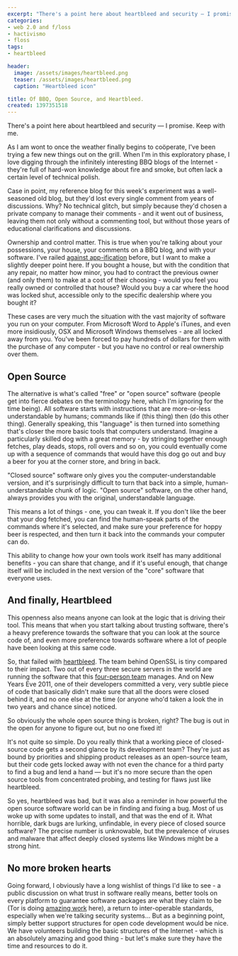 ```yaml
---
excerpt: "There's a point here about heartbleed and security — I promise."
categories:
- web 2.0 and f/loss
- hactivismo
- floss
tags:
- heartbleed

header:
  image: /assets/images/heartbleed.png
  teaser: /assets/images/heartbleed.png
  caption: "Heartbleed icon"

title: Of BBQ, Open Source, and Heartbleed.
created: 1397351518
---
```

There's a point here about heartbleed and security — I promise. Keep with me.

As I am wont to once the weather finally begins to coöperate, I've been trying a few new things out on the grill.  When I'm in this exploratory phase, I love digging through the infinitely interesting BBQ blogs of the Internet - they're full of hard-won knowledge about fire and smoke, but often lack a certain level of technical polish.

Case in point, my reference blog for this week's experiment was a well-seasoned old blog, but they'd lost every single comment from years of discussions. Why?  No technical glitch, but simply because they'd chosen a private company to manage their comments - and it went out of business, leaving them not only without a commenting tool, but without those years of educational clarifications and discussions.

Ownership and control matter.  This is true when you're talking about your possessions, your house, your comments on a BBQ blog, and with your software. I've railed <a href="//joncamfield.com/blog/2012/01/against_appification">against app-ification</a> before, but I want to make a slightly deeper point here.  If you bought a house, but with the condition that any repair, no matter how minor, you had to contract the previous owner (and only them) to make at a cost of their choosing - would you feel you really owned or controlled that house?  Would you buy a car where the hood was locked shut, accessible only to the specific dealership where you bought it?

These cases are very much the situation with the vast majority of software you run on your computer.  From Microsoft Word to Apple's iTunes, and even more insidiously, OSX and Microsoft Windows themselves - are all locked away from you.  You've been forced to pay hundreds of dollars for them with the purchase of any computer - but you have no control or real ownership over them.

<h2>Open Source</h2>
The alternative is what's called "free" or "open source" software (people get into fierce debates on the terminology here, which I'm ignoring for the time being).  All software starts with instructions that are more-or-less understandable by humans; commands like if (this thing) then (do this other thing).  Generally speaking, this "language" is then turned into something that's closer the more basic tools that computers understand. Imagine a particularly skilled dog with a great memory - by stringing together enough fetches, play deads, stops, roll overs and so on, you could eventually come up with a sequence of commands that would have this dog go out and buy a beer for you at the corner store, and bring in back.

"Closed source" software only gives you the computer-understandable version, and it's surprisingly difficult to turn that back into a simple, human-understandable chunk of logic.  "Open source" software, on the other hand, always provides you with the original, understandable language.

This means a lot of things - one, you can tweak it.  If you don't like the beer that your dog fetched, you can find the human-speak parts of the commands where it's selected, and make sure your preference for hoppy beer is respected, and then turn it back into the commands your computer can do.

This ability to change how your own tools work itself has many additional benefits - you can share that change, and if it's useful enough, that change itself will be included in the next version of the "core" software that everyone uses.

<h2>And finally, Heartbleed</h2>
This openness also means anyone can look at the logic that is driving their tool.  This means that when you start talking about trusting software, there's a heavy preference towards the software that you can look at the source code of, and even more preference towards software where a lot of people have been looking at this same code.

So, that failed with <a href="http://heartbleed.com/">heartbleed</a>.  The team behind OpenSSL is tiny compared to their impact.  Two out of every three secure servers in the world are running the software that this <a href="https://www.openssl.org/about/">four-person team</a> manages.  And on New Years Eve 2011, one of their developers committed a very, very subtle piece of code that basically didn't make sure that all the doors were closed behind it, and no one else at the time (or anyone who'd taken a look the in two years and chance since) noticed.

So obviously the whole open source thing is broken, right?  The bug is out in the open for anyone to figure out, but no one fixed it!

It's not quite so simple.  Do you really think that a working piece of closed-source code gets a second glance by its development team?  They're just as bound by priorities and shipping product releases as an open-source team, but their code gets locked away with not even the chance for a third party to find a bug and lend a hand — but it's no more secure than the open source tools from concentrated probing, and testing for flaws just like heartbleed.

So yes, heartbleed was bad, but it was also a reminder in how powerful the open source software world can be in finding and fixing a bug.  Most of us woke up with some updates to install, and that was the end of it.  What horrible, dark bugs are lurking, unfindable, in every piece of closed source software?  The precise number is unknowable, but the prevalence of viruses and malware that affect deeply closed systems like Windows might be a strong hint.

<h2>No more broken hearts</h2>
Going forward, I obviously have a long wishlist of things I'd like to see - a public discussion on what trust in software really means, better tools on every platform to guarantee software packages are what they claim to be (Tor is doing <a href="https://blog.torproject.org/category/tags/deterministic-builds">amazing work</a> here), a return to inter-operable standards, especially when we're talking security systems... But as a beginning point, simply better support structures for open code development would be nice. We have volunteers building the basic structures of the Internet - which is an absolutely amazing and good thing - but let's make sure they have the time and resources to do it.
<!--break-->

